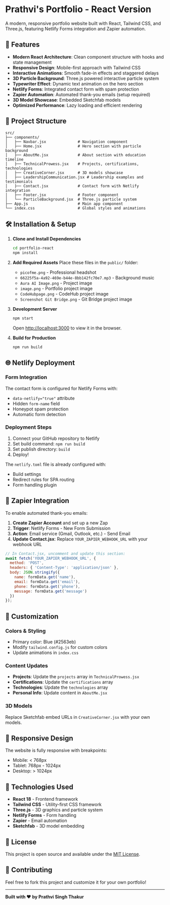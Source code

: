 # Prathvi's Portfolio - React Version

A modern, responsive portfolio website built with React, Tailwind CSS, and Three.js, featuring Netlify Forms integration and Zapier automation.

## 🚀 Features

- **Modern React Architecture**: Clean component structure with hooks and state management
- **Responsive Design**: Mobile-first approach with Tailwind CSS
- **Interactive Animations**: Smooth fade-in effects and staggered delays
- **3D Particle Background**: Three.js powered interactive particle system
- **Typewriter Effect**: Dynamic text animation on the hero section
- **Netlify Forms**: Integrated contact form with spam protection
- **Zapier Automation**: Automated thank-you emails (setup required)
- **3D Model Showcase**: Embedded Sketchfab models
- **Optimized Performance**: Lazy loading and efficient rendering

## 📁 Project Structure

```
src/
├── components/
│   ├── Navbar.jsx              # Navigation component
│   ├── Home.jsx                # Hero section with particle background
│   ├── AboutMe.jsx             # About section with education timeline
│   ├── TechnicalProwess.jsx    # Projects, certifications, technologies
│   ├── CreativeCorner.jsx      # 3D models showcase
│   ├── LeadershipCommunication.jsx # Leadership examples and testimonials
│   ├── Contact.jsx             # Contact form with Netlify integration
│   ├── Footer.jsx              # Footer component
│   └── ParticleBackground.jsx  # Three.js particle system
├── App.js                      # Main app component
└── index.css                   # Global styles and animations
```

## 🛠️ Installation & Setup

1. **Clone and Install Dependencies**
   ```bash
   cd portfolio-react
   npm install
   ```

2. **Add Required Assets**
   Place these files in the `public/` folder:
   - `picofme.png` - Professional headshot
   - `66225f5a-4a92-469e-b44e-8bb142fc70e7.mp3` - Background music
   - `Aura AI Image.png` - Project image
   - `image.png` - Portfolio project image
   - `CodeHubpage.png` - CodeHub project image
   - `Screenshot Git Bridge.png` - Git Bridge project image

3. **Development Server**
   ```bash
   npm start
   ```
   Open [http://localhost:3000](http://localhost:3000) to view it in the browser.

4. **Build for Production**
   ```bash
   npm run build
   ```

## 🌐 Netlify Deployment

### Form Integration
The contact form is configured for Netlify Forms with:
- `data-netlify="true"` attribute
- Hidden `form-name` field
- Honeypot spam protection
- Automatic form detection

### Deployment Steps
1. Connect your GitHub repository to Netlify
2. Set build command: `npm run build`
3. Set publish directory: `build`
4. Deploy!

The `netlify.toml` file is already configured with:
- Build settings
- Redirect rules for SPA routing
- Form handling plugin

## 🔗 Zapier Integration

To enable automated thank-you emails:

1. **Create Zapier Account** and set up a new Zap
2. **Trigger**: Netlify Forms - New Form Submission
3. **Action**: Email service (Gmail, Outlook, etc.) - Send Email
4. **Update Contact.jsx**: Replace `YOUR_ZAPIER_WEBHOOK_URL` with your webhook URL

```javascript
// In Contact.jsx, uncomment and update this section:
await fetch('YOUR_ZAPIER_WEBHOOK_URL', {
  method: 'POST',
  headers: { 'Content-Type': 'application/json' },
  body: JSON.stringify({
    name: formData.get('name'),
    email: formData.get('email'),
    phone: formData.get('phone'),
    message: formData.get('message')
  })
});
```

## 🎨 Customization

### Colors & Styling
- Primary color: Blue (#2563eb)
- Modify `tailwind.config.js` for custom colors
- Update animations in `index.css`

### Content Updates
- **Projects**: Update the `projects` array in `TechnicalProwess.jsx`
- **Certifications**: Update the `certifications` array
- **Technologies**: Update the `technologies` array
- **Personal Info**: Update content in `AboutMe.jsx`

### 3D Models
Replace Sketchfab embed URLs in `CreativeCorner.jsx` with your own models.

## 📱 Responsive Design

The website is fully responsive with breakpoints:
- Mobile: < 768px
- Tablet: 768px - 1024px
- Desktop: > 1024px

## 🔧 Technologies Used

- **React 18** - Frontend framework
- **Tailwind CSS** - Utility-first CSS framework
- **Three.js** - 3D graphics and particle system
- **Netlify Forms** - Form handling
- **Zapier** - Email automation
- **Sketchfab** - 3D model embedding

## 📄 License

This project is open source and available under the [MIT License](LICENSE).

## 🤝 Contributing

Feel free to fork this project and customize it for your own portfolio!

---

**Built with ❤️ by Prathvi Singh Thakur**